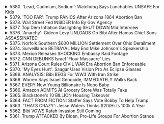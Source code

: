 <details>
<summary>5380. 'Lead, Cadmium, Sodium': Watchdog Says Lunchables UNSAFE For Kids</summary><br>

<a href="https://www.youtube.com/watch?v=kqosfJEVpPM" target="_blank">
    <img src="https://img.youtube.com/vi/kqosfJEVpPM/maxresdefault.jpg" 
        alt="[Youtube]" width="200">
</a>

# 'Lead, Cadmium, Sodium': Watchdog Says Lunchables UNSAFE For Kids


</details>

<details>
<summary>5379. 'TOO FAR': Trump PANICS After Arizona 1864 Abortion Ban</summary><br>

<a href="https://www.youtube.com/watch?v=K3dmUaeAO-M" target="_blank">
    <img src="https://img.youtube.com/vi/K3dmUaeAO-M/maxresdefault.jpg" 
        alt="[Youtube]" width="200">
</a>

# 'TOO FAR': Trump PANICS After Arizona 1864 Abortion Ban


</details>

<details>
<summary>5378. Wall Street Fed INSIDER Info By Gov Agency</summary><br>

<a href="https://www.youtube.com/watch?v=RXPpgBZkX54" target="_blank">
    <img src="https://img.youtube.com/vi/RXPpgBZkX54/maxresdefault.jpg" 
        alt="[Youtube]" width="200">
</a>

# Wall Street Fed INSIDER Info By Gov Agency


</details>

<details>
<summary>5377. Top Dem Inflation Gaslighting SHUT DOWN Mid Interview</summary><br>

<a href="https://www.youtube.com/watch?v=Aiyi0Bu507s" target="_blank">
    <img src="https://img.youtube.com/vi/Aiyi0Bu507s/maxresdefault.jpg" 
        alt="[Youtube]" width="200">
</a>

# Top Dem Inflation Gaslighting SHUT DOWN Mid Interview


</details>

<details>
<summary>5376. 'Anarchy': Gideon Levy UNLOADS On Bibi After Hamas Chief Sons ASSASSINATED</summary><br>

<a href="https://www.youtube.com/watch?v=Jed8w-QbMxc" target="_blank">
    <img src="https://img.youtube.com/vi/Jed8w-QbMxc/maxresdefault.jpg" 
        alt="[Youtube]" width="200">
</a>

# 'Anarchy': Gideon Levy UNLOADS On Bibi After Hamas Chief Sons ASSASSINATED


</details>

<details>
<summary>5375. Norfolk Southern $600 MILLION Settlement Over Ohio Derailment</summary><br>

<a href="https://www.youtube.com/watch?v=OhSkeZXmToM" target="_blank">
    <img src="https://img.youtube.com/vi/OhSkeZXmToM/maxresdefault.jpg" 
        alt="[Youtube]" width="200">
</a>

# Norfolk Southern $600 MILLION Settlement Over Ohio Derailment


</details>

<details>
<summary>5374. Surveillance BETRAYAL May End Mike Johnson's Speakership</summary><br>

<a href="https://www.youtube.com/watch?v=cLxRVUb68jg" target="_blank">
    <img src="https://img.youtube.com/vi/cLxRVUb68jg/maxresdefault.jpg" 
        alt="[Youtube]" width="200">
</a>

# Surveillance BETRAYAL May End Mike Johnson's Speakership


</details>

<details>
<summary>5373. Mexico Releases SHOCKING Embassy Raid Footage</summary><br>

<a href="https://www.youtube.com/watch?v=0g7Fv8OmkWk" target="_blank">
    <img src="https://img.youtube.com/vi/0g7Fv8OmkWk/maxresdefault.jpg" 
        alt="[Youtube]" width="200">
</a>

# Mexico Releases SHOCKING Embassy Raid Footage


</details>

<details>
<summary>5372. CNN DEBUNKS Israel 'Flour Massacre' Lies</summary><br>

<a href="https://www.youtube.com/watch?v=FLpvVmURils" target="_blank">
    <img src="https://img.youtube.com/vi/FLpvVmURils/maxresdefault.jpg" 
        alt="[Youtube]" width="200">
</a>

# CNN DEBUNKS Israel 'Flour Massacre' Lies


</details>

<details>
<summary>5371. Arizona Court Rules CIVIL WAR Era Abortion Ban Enforceable</summary><br>

<a href="https://www.youtube.com/watch?v=niVI8c55ak4" target="_blank">
    <img src="https://img.youtube.com/vi/niVI8c55ak4/maxresdefault.jpg" 
        alt="[Youtube]" width="200">
</a>

# Arizona Court Rules CIVIL WAR Era Abortion Ban Enforceable


</details>

<details>
<summary>5370. 'My Eyes Hurt': Saagar Uses Vision Pro As Eclipse Glasses</summary><br>

<a href="https://www.youtube.com/watch?v=w0kGejHttxs" target="_blank">
    <img src="https://img.youtube.com/vi/w0kGejHttxs/maxresdefault.jpg" 
        alt="[Youtube]" width="200">
</a>

# 'My Eyes Hurt': Saagar Uses Vision Pro As Eclipse Glasses


</details>

<details>
<summary>5369. ANALYSIS: Bibi BEGS For WW3 With Iran Strike</summary><br>

<a href="https://www.youtube.com/watch?v=tNYa_xKrap4" target="_blank">
    <img src="https://img.youtube.com/vi/tNYa_xKrap4/maxresdefault.jpg" 
        alt="[Youtube]" width="200">
</a>

# ANALYSIS: Bibi BEGS For WW3 With Iran Strike


</details>

<details>
<summary>5368. Warren Says Israel Genocide, IMMEDIATELY Walks Back</summary><br>

<a href="https://www.youtube.com/watch?v=QJAJ7V7Ou8M" target="_blank">
    <img src="https://img.youtube.com/vi/QJAJ7V7Ou8M/maxresdefault.jpg" 
        alt="[Youtube]" width="200">
</a>

# Warren Says Israel Genocide, IMMEDIATELY Walks Back


</details>

<details>
<summary>5367. EVERY New Young Billionaire Is Nepo Baby</summary><br>

<a href="https://www.youtube.com/watch?v=Rwy0FFMemR8" target="_blank">
    <img src="https://img.youtube.com/vi/Rwy0FFMemR8/maxresdefault.jpg" 
        alt="[Youtube]" width="200">
</a>

# EVERY New Young Billionaire Is Nepo Baby


</details>

<details>
<summary>5366. Amazon ADMITS AI Grocery Store Was Totally Fake</summary><br>

<a href="https://www.youtube.com/watch?v=aOK_CnYymeQ" target="_blank">
    <img src="https://img.youtube.com/vi/aOK_CnYymeQ/maxresdefault.jpg" 
        alt="[Youtube]" width="200">
</a>

# Amazon ADMITS AI Grocery Store Was Totally Fake


</details>

<details>
<summary>5365. Blackstone's 10 BILLION Housing Takeover</summary><br>

<a href="https://www.youtube.com/watch?v=6t04pKpqODM" target="_blank">
    <img src="https://img.youtube.com/vi/6t04pKpqODM/maxresdefault.jpg" 
        alt="[Youtube]" width="200">
</a>

# Blackstone's 10 BILLION Housing Takeover


</details>

<details>
<summary>5364. FACT FROM FICTION: Staffer Says Vote Bobby To Help Trump</summary><br>

<a href="https://www.youtube.com/watch?v=LuPPgZh7ehM" target="_blank">
    <img src="https://img.youtube.com/vi/LuPPgZh7ehM/maxresdefault.jpg" 
        alt="[Youtube]" width="200">
</a>

# FACT FROM FICTION: Staffer Says Vote Bobby To Help Trump


</details>

<details>
<summary>5363. 'THATS CRAZY': Jesse Waters Thinks $20/Hr Is 100k A Year</summary><br>

<a href="https://www.youtube.com/watch?v=scNGvn9FRY0" target="_blank">
    <img src="https://img.youtube.com/vi/scNGvn9FRY0/maxresdefault.jpg" 
        alt="[Youtube]" width="200">
</a>

# 'THATS CRAZY': Jesse Waters Thinks $20/Hr Is 100k A Year


</details>

<details>
<summary>5362. Bibi VOWS Rafah Invasion Still Coming</summary><br>

<a href="https://www.youtube.com/watch?v=t9OHmR5p3a4" target="_blank">
    <img src="https://img.youtube.com/vi/t9OHmR5p3a4/maxresdefault.jpg" 
        alt="[Youtube]" width="200">
</a>

# Bibi VOWS Rafah Invasion Still Coming


</details>

<details>
<summary>5361. Trump ATTACKED By Biden, Pro-Life Groups For Abortion Stance</summary><br>

<a href="https://www.youtube.com/watch?v=ljgi9ErmTK8" target="_blank">
    <img src="https://img.youtube.com/vi/ljgi9ErmTK8/maxresdefault.jpg" 
        alt="[Youtube]" width="200">
</a>

# Trump ATTACKED By Biden, Pro-Life Groups For Abortion Stance


</details>

